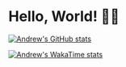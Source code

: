 # Hello, World! 👋🏼

[![Andrew's GitHub stats](https://github-readme-stats.vercel.app/api?username=aoliveira-eng&show_icons=true&theme=gruvbox_light)](https://github.com/anuraghazra/github-readme-stats)

[![Andrew's WakaTime stats](https://github-readme-stats.vercel.app/api/wakatime?username=aoliveira_engtheme=gruvbox_light&layout=donut)](https://github.com/anuraghazra/github-readme-stats)
